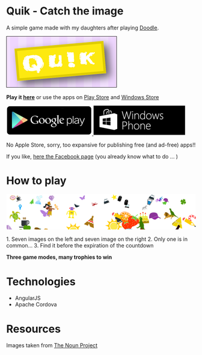 # Quik -  Catch the image

A simple game made with my daughters after playing [Doodle](https://fr.wikipedia.org/wiki/Dobble). 

<div align="left">
	<img src="https://raw.githubusercontent.com/afranceschetti/quik/master/res/github/readme/logo.png" alt="Quik!"/>
</div>
 
**Play it [here](http://afranceschetti.github.io/quik/)** or use the apps on [Play Store](https://play.google.com/store/apps/details?id=com.apps24.quik) and [Windows Store](https://www.microsoft.com/it-it/store/games/quikgame/9NBLGGH2R2F5)

<p align="left">
  <a href="https://www.microsoft.com/it-it/store/games/quikgame/9NBLGGH2R2F5" target='_blank'>
	<img src="https://raw.githubusercontent.com/afranceschetti/quik/master/res/github/readme/playstore.png" alt="Android Play Store"/>
   </a> 
   
  <a href="https://play.google.com/store/apps/details?id=com.apps24.quik" target='_blank'>
	<img src="https://raw.githubusercontent.com/afranceschetti/quik/master/res/github/readme/windowsstore.png" alt="Windows Store"/>
   </a> 
</p>

No Apple Store, sorry, too expansive for publishing free (and ad-free) apps!!

If you like, [here the Facebook page](https://www.facebook.com/quikcommunity/) (you already know what to do ... )


# How to play
<p align="center">
	<img src="https://raw.githubusercontent.com/afranceschetti/quik/master/res/github/readme/images.png" alt="Android Play Store"/>
</p>
1. Seven images on the left and seven image on the right
2. Only one is in common...
3. Find it before the expiration of the countdown


**Three game modes, many trophies to win**

# Technologies 

* AngularJS
* Apache Cordova

# Resources

Images taken from [The Noun Project](http://thenounproject.com/)